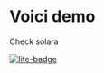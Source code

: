 # Voici demo

Check solara

[![lite-badge](https://jupyterlite.rtfd.io/en/latest/_static/badge.svg)](https://www.mosphere.fr/voicitest)
